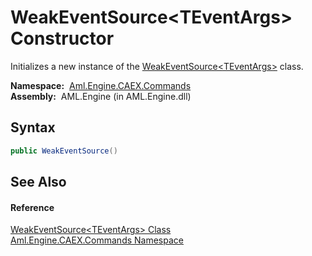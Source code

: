 WeakEventSource&lt;TEventArgs> Constructor
==========================================
Initializes a new instance of the [WeakEventSource&lt;TEventArgs>][1] class.

  **Namespace:**  [Aml.Engine.CAEX.Commands][2]  
  **Assembly:**  AML.Engine (in AML.Engine.dll)

Syntax
------

```csharp
public WeakEventSource()
```


See Also
--------

#### Reference
[WeakEventSource&lt;TEventArgs> Class][1]  
[Aml.Engine.CAEX.Commands Namespace][2]  

[1]: README.md
[2]: ../README.md
[3]: https://www.automationml.org
[4]: ../../icons/logoShade.png